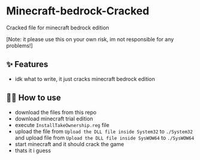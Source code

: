 # Minecraft-bedrock-Cracked

Cracked file for minecraft bedrock edition

[Note: it please use this on your own risk, im not responsible for any problems!]

## ✨ Features

- idk what to write, it just cracks minecraft bedrock edition

## 💁‍♀️ How to use

- download the files from this repo
- download minecraft trial edition
- execute `InstallTakeOwnership.reg` file
- upload the file from `Upload the DLL file inside System32` to `./System32` and upload file from `Upload the DLL file inside SysWOW64` to `./SysWOW64`
- start minecraft and it should crack the game
- thats it i guess
